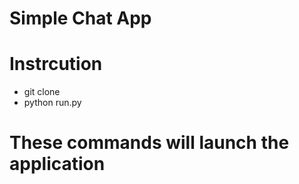 # Simple Chat App

# Instrcution

 - git clone
 - python run.py

# These commands will launch the application
